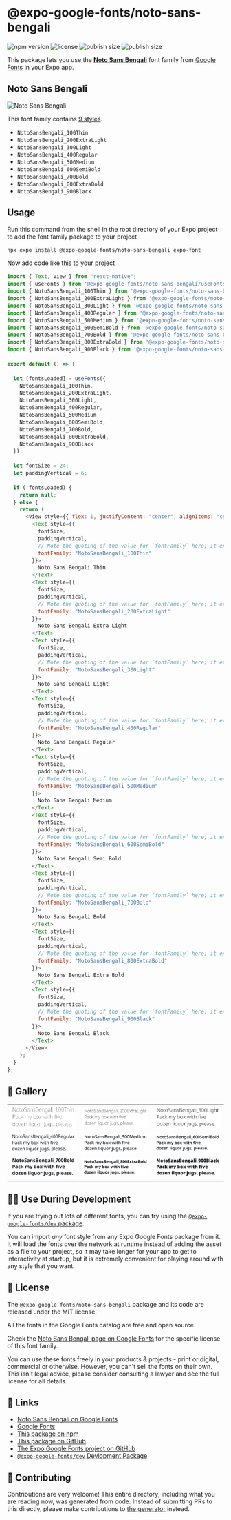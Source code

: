 # @expo-google-fonts/noto-sans-bengali

![npm version](https://flat.badgen.net/npm/v/@expo-google-fonts/noto-sans-bengali)
![license](https://flat.badgen.net/github/license/expo/google-fonts)
![publish size](https://flat.badgen.net/packagephobia/install/@expo-google-fonts/noto-sans-bengali)
![publish size](https://flat.badgen.net/packagephobia/publish/@expo-google-fonts/noto-sans-bengali)

This package lets you use the [**Noto Sans Bengali**](https://fonts.google.com/specimen/Noto+Sans+Bengali) font family from [Google Fonts](https://fonts.google.com/) in your Expo app.

## Noto Sans Bengali

![Noto Sans Bengali](./font-family.png)

This font family contains [9 styles](#-gallery).

- `NotoSansBengali_100Thin`
- `NotoSansBengali_200ExtraLight`
- `NotoSansBengali_300Light`
- `NotoSansBengali_400Regular`
- `NotoSansBengali_500Medium`
- `NotoSansBengali_600SemiBold`
- `NotoSansBengali_700Bold`
- `NotoSansBengali_800ExtraBold`
- `NotoSansBengali_900Black`

## Usage

Run this command from the shell in the root directory of your Expo project to add the font family package to your project

```sh
npx expo install @expo-google-fonts/noto-sans-bengali expo-font
```

Now add code like this to your project

```js
import { Text, View } from "react-native";
import { useFonts } from '@expo-google-fonts/noto-sans-bengali/useFonts';
import { NotoSansBengali_100Thin } from '@expo-google-fonts/noto-sans-bengali/100Thin';
import { NotoSansBengali_200ExtraLight } from '@expo-google-fonts/noto-sans-bengali/200ExtraLight';
import { NotoSansBengali_300Light } from '@expo-google-fonts/noto-sans-bengali/300Light';
import { NotoSansBengali_400Regular } from '@expo-google-fonts/noto-sans-bengali/400Regular';
import { NotoSansBengali_500Medium } from '@expo-google-fonts/noto-sans-bengali/500Medium';
import { NotoSansBengali_600SemiBold } from '@expo-google-fonts/noto-sans-bengali/600SemiBold';
import { NotoSansBengali_700Bold } from '@expo-google-fonts/noto-sans-bengali/700Bold';
import { NotoSansBengali_800ExtraBold } from '@expo-google-fonts/noto-sans-bengali/800ExtraBold';
import { NotoSansBengali_900Black } from '@expo-google-fonts/noto-sans-bengali/900Black';

export default () => {

  let [fontsLoaded] = useFonts({
    NotoSansBengali_100Thin, 
    NotoSansBengali_200ExtraLight, 
    NotoSansBengali_300Light, 
    NotoSansBengali_400Regular, 
    NotoSansBengali_500Medium, 
    NotoSansBengali_600SemiBold, 
    NotoSansBengali_700Bold, 
    NotoSansBengali_800ExtraBold, 
    NotoSansBengali_900Black
  });

  let fontSize = 24;
  let paddingVertical = 6;

  if (!fontsLoaded) {
    return null;
  } else {
    return (
      <View style={{ flex: 1, justifyContent: "center", alignItems: "center" }}>
        <Text style={{
          fontSize,
          paddingVertical,
          // Note the quoting of the value for `fontFamily` here; it expects a string!
          fontFamily: "NotoSansBengali_100Thin"
        }}>
          Noto Sans Bengali Thin
        </Text>
        <Text style={{
          fontSize,
          paddingVertical,
          // Note the quoting of the value for `fontFamily` here; it expects a string!
          fontFamily: "NotoSansBengali_200ExtraLight"
        }}>
          Noto Sans Bengali Extra Light
        </Text>
        <Text style={{
          fontSize,
          paddingVertical,
          // Note the quoting of the value for `fontFamily` here; it expects a string!
          fontFamily: "NotoSansBengali_300Light"
        }}>
          Noto Sans Bengali Light
        </Text>
        <Text style={{
          fontSize,
          paddingVertical,
          // Note the quoting of the value for `fontFamily` here; it expects a string!
          fontFamily: "NotoSansBengali_400Regular"
        }}>
          Noto Sans Bengali Regular
        </Text>
        <Text style={{
          fontSize,
          paddingVertical,
          // Note the quoting of the value for `fontFamily` here; it expects a string!
          fontFamily: "NotoSansBengali_500Medium"
        }}>
          Noto Sans Bengali Medium
        </Text>
        <Text style={{
          fontSize,
          paddingVertical,
          // Note the quoting of the value for `fontFamily` here; it expects a string!
          fontFamily: "NotoSansBengali_600SemiBold"
        }}>
          Noto Sans Bengali Semi Bold
        </Text>
        <Text style={{
          fontSize,
          paddingVertical,
          // Note the quoting of the value for `fontFamily` here; it expects a string!
          fontFamily: "NotoSansBengali_700Bold"
        }}>
          Noto Sans Bengali Bold
        </Text>
        <Text style={{
          fontSize,
          paddingVertical,
          // Note the quoting of the value for `fontFamily` here; it expects a string!
          fontFamily: "NotoSansBengali_800ExtraBold"
        }}>
          Noto Sans Bengali Extra Bold
        </Text>
        <Text style={{
          fontSize,
          paddingVertical,
          // Note the quoting of the value for `fontFamily` here; it expects a string!
          fontFamily: "NotoSansBengali_900Black"
        }}>
          Noto Sans Bengali Black
        </Text>
      </View>
    );
  }
};
```

## 🔡 Gallery


||||
|-|-|-|
|![NotoSansBengali_100Thin](./100Thin/NotoSansBengali_100Thin.ttf.png)|![NotoSansBengali_200ExtraLight](./200ExtraLight/NotoSansBengali_200ExtraLight.ttf.png)|![NotoSansBengali_300Light](./300Light/NotoSansBengali_300Light.ttf.png)||
|![NotoSansBengali_400Regular](./400Regular/NotoSansBengali_400Regular.ttf.png)|![NotoSansBengali_500Medium](./500Medium/NotoSansBengali_500Medium.ttf.png)|![NotoSansBengali_600SemiBold](./600SemiBold/NotoSansBengali_600SemiBold.ttf.png)||
|![NotoSansBengali_700Bold](./700Bold/NotoSansBengali_700Bold.ttf.png)|![NotoSansBengali_800ExtraBold](./800ExtraBold/NotoSansBengali_800ExtraBold.ttf.png)|![NotoSansBengali_900Black](./900Black/NotoSansBengali_900Black.ttf.png)||


## 👩‍💻 Use During Development

If you are trying out lots of different fonts, you can try using the [`@expo-google-fonts/dev` package](https://github.com/expo/google-fonts/tree/master/font-packages/dev#readme).

You can import _any_ font style from any Expo Google Fonts package from it. It will load the fonts over the network at runtime instead of adding the asset as a file to your project, so it may take longer for your app to get to interactivity at startup, but it is extremely convenient for playing around with any style that you want.


## 📖 License

The `@expo-google-fonts/noto-sans-bengali` package and its code are released under the MIT license.

All the fonts in the Google Fonts catalog are free and open source.

Check the [Noto Sans Bengali page on Google Fonts](https://fonts.google.com/specimen/Noto+Sans+Bengali) for the specific license of this font family.

You can use these fonts freely in your products & projects - print or digital, commercial or otherwise. However, you can't sell the fonts on their own. This isn't legal advice, please consider consulting a lawyer and see the full license for all details.

## 🔗 Links

- [Noto Sans Bengali on Google Fonts](https://fonts.google.com/specimen/Noto+Sans+Bengali)
- [Google Fonts](https://fonts.google.com/)
- [This package on npm](https://www.npmjs.com/package/@expo-google-fonts/noto-sans-bengali)
- [This package on GitHub](https://github.com/expo/google-fonts/tree/master/font-packages/noto-sans-bengali)
- [The Expo Google Fonts project on GitHub](https://github.com/expo/google-fonts)
- [`@expo-google-fonts/dev` Devlopment Package](https://github.com/expo/google-fonts/tree/master/font-packages/dev)

## 🤝 Contributing

Contributions are very welcome! This entire directory, including what you are reading now, was generated from code. Instead of submitting PRs to this directly, please make contributions to [the generator](https://github.com/expo/google-fonts/tree/master/packages/generator) instead.
